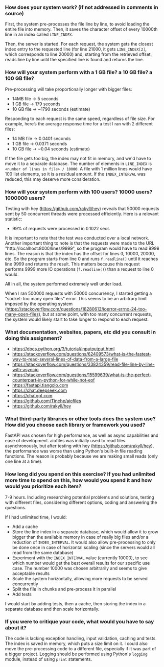 ### How does your system work? (if not addressed in comments in source)

First, the system pre-processes the file line by line, to avoid loading the entire file into memory. Then, it saves the character offset of every 10000th line in an index called `LINE_INDEX`.

Then, the server is started. For each request, the system gets the closest index entry to the  requested line (for line 21000, it gets `LINE_INDEX[2]`, which corresponds to line 20000) and, starting from the retrieved offset, reads line by line until the specified line is found and returns the line.




### How will your system perform with a 1 GB file? a 10 GB file? a 100 GB file?

Pre-processing will take proportionally longer with bigger files:
- 14MB file -> 5 seconds
- 1 GB file -> 179 seconds
- 10 GB file -> ~1790 seconds (estimate)

Responding to each request is the same speed, regardless of file size.
For example, here’s the average response time for a test I ran with 2 different files:
- 14 MB file -> 0.0401 seconds
- 1 GB file -> 0.0371 seconds
- 10 GB file -> ~0.04 seconds (estimate)

If the file gets too big, the index may not fit in memory, and we'd have to move it to a separate database. The number of elements in `LINE_INDEX` is `<number of lines in file> / 10000`. A file with 1 million lines would have 100 list elements, so it is a residual amount. If the `INDEX_INTERVAL` was reduced, this may deserve more consideration.




### How will your system perform with 100 users? 10000 users? 1000000 users?

Testing with hey (https://github.com/rakyll/hey) reveals that 50000 requests sent by 50 concurrent threads were processed efficiently. Here is a relevant statistic:
- 99% of requests were processed in 0.1022 secs

It is important to note that the test was conducted over a local network.
Another important thing to note is that the requests were made to the URL "http://localhost:8000/lines/9999", so the program would have to read 9999 lines. The reason is that the index has the offset for lines 0, 10000, 20000, etc. So the program starts from line 0 and runs `f.readline()` until it reaches line 9999 and returns the result. This matters because this request performs 9999 more IO operations (`f.readline()`) than a request to line 0 would.

All in all, the system performed extremely well under load.

When I ran 500000 requests with 50000 concurrency, I started getting a "socket: too many open files" error. This seems to be an arbitrary limit imposed by the operating system (https://stackoverflow.com/questions/18280612/ioerror-errno-24-too-many-open-files), but at some point, with too many concurrent requests, the system would likely start to take longer to respond to each request.




### What documentation, websites, papers, etc did you consult in doing this assignment?

- https://docs.python.org/3/tutorial/inputoutput.html
- https://stackoverflow.com/questions/62409573/what-is-the-fastest-way-to-read-several-lines-of-data-from-a-large-file
- https://stackoverflow.com/questions/33824359/read-file-line-by-line-with-asyncio
- https://stackoverflow.com/questions/15599639/what-is-the-perfect-counterpart-in-python-for-while-not-eof
- https://fastapi.tiangolo.com
- https://chat.deepseek.com
- https://chatgpt.com
- https://github.com/Tinche/aiofiles
- https://github.com/rakyll/hey




### What third-party libraries or other tools does the system use? How did you choose each library or framework you used?

FastAPI was chosen for high performance, as well as async capabilities and ease of development. aiofiles was initially used to read files asynchronously, but after testing with hey (https://github.com/rakyll/hey), the performance was worse than using Python's built-in file reading functions. The reason is probably because we are making small reads (only one line at a time).




### How long did you spend on this exercise? If you had unlimited more time to spend on this, how would you spend it and how would you prioritize each item?

7-9 hours. Including researching potential problems and solutions, testing with different files, considering different options, coding and answering the questions.

If I had unlimited time, I would:
- Add a cache
- Store the line index in a separate database, which would allow it to grow bigger than the available memory in case of really big files and/or a reduction of `INDEX_INTERVAL`. It would also allow pre-processing to only be done once in case of horizontal scaling (since the servers would all read from the same database)
- Experiment with the `INDEX_INTERVAL` value (currently 10000), to see which number would get the best overall results for our specific use case. The number 10000 was chosen arbitrarily and seems to give acceptable results
- Scale the system horizontally, allowing more requests to be served concurrently
- Split the file in chunks and pre-process it in parallel
- Add tests

I would start by adding tests, then a cache, then storing the index in a separate database and then scale horizontally.




### If you were to critique your code, what would you have to say about it?

The code is lacking exception handling, input validation, caching and tests. The index is saved in memory, which puts a size limit on it. I could also move the pre-processing code to a different file, especially if it was part of a bigger project. Logging should be performed using Python's `logging` module, instead of using `print` statements.
